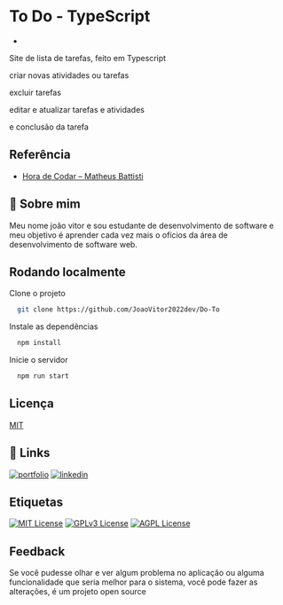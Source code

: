 
# To Do - TypeScript

- 
Site de lista de tarefas, feito em Typescript

criar novas atividades ou tarefas

excluir tarefas

editar e atualizar tarefas e atividades

e conclusão da tarefa




## Referência

 - [Hora de Codar – Matheus Battisti](https://www.youtube.com/watch?v=K5QaTfE5ylk)
 
## 🚀 Sobre mim

Meu nome joão vitor e sou estudante de desenvolvimento de software e meu objetivo é aprender cada vez mais o ofícios da área de desenvolvimento de software web.


## Rodando localmente

Clone o projeto

```bash
  git clone https://github.com/JoaoVitor2022dev/Do-To
```

Instale as dependências

```bash
  npm install
```

Inicie o servidor

```bash
  npm run start
```


## Licença

[MIT](https://choosealicense.com/licenses/mit/)


## 🔗 Links
[![portfolio](https://img.shields.io/badge/my_portfolio-000?style=for-the-badge&logo=ko-fi&logoColor=white)](https://github.com/JoaoVitor2022dev)
[![linkedin](https://img.shields.io/badge/linkedin-0A66C2?style=for-the-badge&logo=linkedin&logoColor=white)](https://www.linkedin.com/in/joao-vitor-5594aa220/)



## Etiquetas

[![MIT License](https://img.shields.io/badge/License-MIT-green.svg)](https://choosealicense.com/licenses/mit/)
[![GPLv3 License](https://img.shields.io/badge/License-GPL%20v3-yellow.svg)](https://opensource.org/licenses/)
[![AGPL License](https://img.shields.io/badge/license-AGPL-blue.svg)](http://www.gnu.org/licenses/agpl-3.0)


## Feedback

Se você pudesse olhar e ver algum problema no aplicação ou alguma funcionalidade que seria melhor para o sistema, você pode fazer as alterações, é um projeto open source

